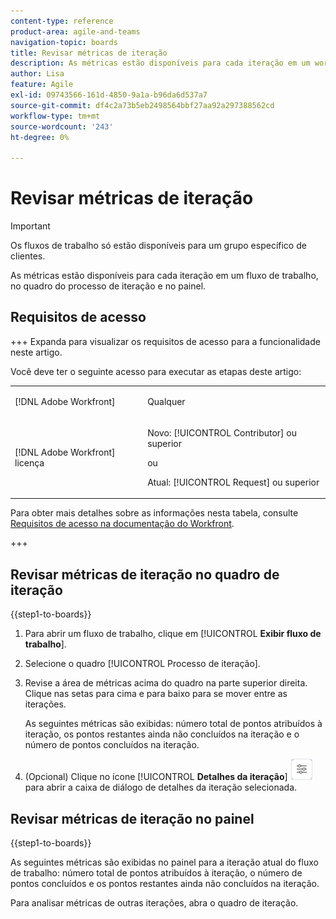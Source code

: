 ```yaml
---
content-type: reference
product-area: agile-and-teams
navigation-topic: boards
title: Revisar métricas de iteração
description: As métricas estão disponíveis para cada iteração em um workflow, no quadro do processo de iteração.
author: Lisa
feature: Agile
exl-id: 09743566-161d-4850-9a1a-b96da6d537a7
source-git-commit: df4c2a73b5eb2498564bbf27aa92a297388562cd
workflow-type: tm+mt
source-wordcount: '243'
ht-degree: 0%

---
```


# Revisar métricas de iteração

>[!IMPORTANT]
>
>Os fluxos de trabalho só estão disponíveis para um grupo específico de clientes.

As métricas estão disponíveis para cada iteração em um fluxo de trabalho, no quadro do processo de iteração e no painel.

## Requisitos de acesso

+++ Expanda para visualizar os requisitos de acesso para a funcionalidade neste artigo.

Você deve ter o seguinte acesso para executar as etapas deste artigo:

<table style="table-layout:auto"> 
 <col> 
 <col> 
 <tbody> 
  <tr> 
   <td role="rowheader">[!DNL Adobe Workfront]</td> 
   <td> <p>Qualquer</p> </td> 
  </tr> 
  <tr> 
   <td role="rowheader">[!DNL Adobe Workfront] licença</td> 
   <td> 
   <p>Novo: [!UICONTROL Contributor] ou superior</p> 
   <p>ou</p>
   <p>Atual: [!UICONTROL Request] ou superior</p>
   </td> 
  </tr> 
 </tbody> 
</table>

Para obter mais detalhes sobre as informações nesta tabela, consulte [Requisitos de acesso na documentação do Workfront](/help/quicksilver/administration-and-setup/add-users/access-levels-and-object-permissions/access-level-requirements-in-documentation.md).

+++

## Revisar métricas de iteração no quadro de iteração

{{step1-to-boards}}

1. Para abrir um fluxo de trabalho, clique em [!UICONTROL **Exibir fluxo de trabalho**].
1. Selecione o quadro [!UICONTROL Processo de iteração].
1. Revise a área de métricas acima do quadro na parte superior direita. Clique nas setas para cima e para baixo para se mover entre as iterações.

   As seguintes métricas são exibidas: número total de pontos atribuídos à iteração, os pontos restantes ainda não concluídos na iteração e o número de pontos concluídos na iteração.

1. (Opcional) Clique no ícone [!UICONTROL **Detalhes da iteração**] ![Detalhes da iteração](assets/iteration-details-button.png) para abrir a caixa de diálogo de detalhes da iteração selecionada.

## Revisar métricas de iteração no painel

{{step1-to-boards}}

As seguintes métricas são exibidas no painel para a iteração atual do fluxo de trabalho: número total de pontos atribuídos à iteração, o número de pontos concluídos e os pontos restantes ainda não concluídos na iteração.

Para analisar métricas de outras iterações, abra o quadro de iteração.

